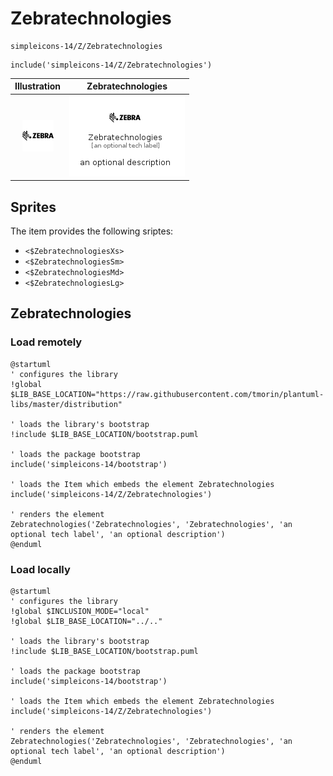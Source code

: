 # Zebratechnologies


```text
simpleicons-14/Z/Zebratechnologies
```

```text
include('simpleicons-14/Z/Zebratechnologies')
```



| Illustration | Zebratechnologies |
| :---: | :---: |
| ![illustration for Illustration](../../simpleicons-14/Z/Zebratechnologies.png) | ![illustration for Zebratechnologies](../../simpleicons-14/Z/Zebratechnologies.Local.png) |



## Sprites
The item provides the following sriptes:

- `<$ZebratechnologiesXs>`
- `<$ZebratechnologiesSm>`
- `<$ZebratechnologiesMd>`
- `<$ZebratechnologiesLg>`





## Zebratechnologies

### Load remotely
```plantuml
@startuml
' configures the library
!global $LIB_BASE_LOCATION="https://raw.githubusercontent.com/tmorin/plantuml-libs/master/distribution"

' loads the library's bootstrap
!include $LIB_BASE_LOCATION/bootstrap.puml

' loads the package bootstrap
include('simpleicons-14/bootstrap')

' loads the Item which embeds the element Zebratechnologies
include('simpleicons-14/Z/Zebratechnologies')

' renders the element
Zebratechnologies('Zebratechnologies', 'Zebratechnologies', 'an optional tech label', 'an optional description')
@enduml
```

### Load locally
```plantuml
@startuml
' configures the library
!global $INCLUSION_MODE="local"
!global $LIB_BASE_LOCATION="../.."

' loads the library's bootstrap
!include $LIB_BASE_LOCATION/bootstrap.puml

' loads the package bootstrap
include('simpleicons-14/bootstrap')

' loads the Item which embeds the element Zebratechnologies
include('simpleicons-14/Z/Zebratechnologies')

' renders the element
Zebratechnologies('Zebratechnologies', 'Zebratechnologies', 'an optional tech label', 'an optional description')
@enduml
```

